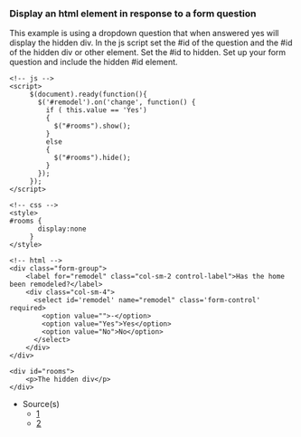 ### Display an html element in response to a form question

This example is using a dropdown question that when answered yes will display the hidden div. In the js script set the #id of the question and the #id of the hidden div or other element. Set the #id to hidden. Set up your form question and include the hidden #id element.


```
<!-- js -->
<script>
     $(document).ready(function(){
       $('#remodel').on('change', function() {
         if ( this.value == 'Yes')
         {
           $("#rooms").show();
         }
         else
         {
           $("#rooms").hide();
         }
       });
     });
</script>
```

```
<!-- css -->
<style>
#rooms {
       display:none
     }
</style>
```

```
<!-- html -->
<div class="form-group">
	<label for="remodel" class="col-sm-2 control-label">Has the home been remodeled?</label>
	<div class="col-sm-4">
	  <select id='remodel' name="remodel" class='form-control' required>
		<option value="">-</option>
		<option value="Yes">Yes</option>
		<option value="No">No</option>
	  </select>
	</div>
</div>

<div id="rooms">
	<p>The hidden div</p>
</div>
```


- Source(s)
  - [1](link1)
  - [2](link2)
